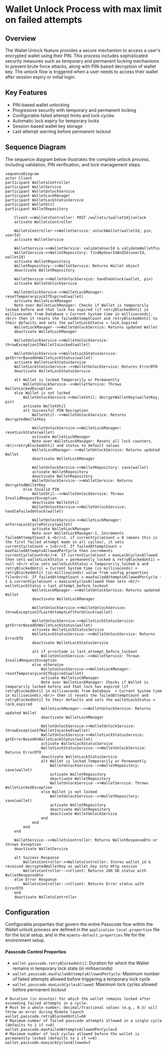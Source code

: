 # Wallet Unlock Process with max limit on failed attempts

## Overview

The Wallet Unlock feature provides a secure mechanism to access a user's encrypted wallet using their PIN. This process includes sophisticated security measures such as temporary and permanent locking mechanisms to prevent brute force attacks, along with PIN-based decryption of wallet key. The unlock flow is triggered when a user needs to access their wallet after session expiry or initial login.

## Key Features

- PIN-based wallet unlocking
- Progressive security with temporary and permanent locking
- Configurable failed attempt limits and lock cycles
- Automatic lock expiry for temporary locks
- Session-based wallet key storage
- Last attempt warning before permanent lockout

## Sequence Diagram

The sequence diagram below illustrates the complete unlock process, including validation, PIN verification, and lock management steps.

```mermaid
sequenceDiagram
actor Client
participant WalletsController
participant WalletService
participant WalletUnlockService
participant WalletLockManager
participant WalletLockStatusService
participant WalletUtil
participant WalletRepository

    Client->>WalletsController: POST /wallets/{walletId}/unlock
    activate WalletsController
    
    WalletsController->>WalletService: unlockWallet(walletId, pin, userId)
    activate WalletService
    
    WalletService->>WalletService: validateUserId & validateWalletPin
    WalletService->>WalletRepository: findByUserIdAndId(userId, walletId)
    activate WalletRepository
    WalletRepository-->>WalletService: Returns Wallet object
    deactivate WalletRepository
    
    WalletService->>WalletUnlockService: handleUnlock(wallet, pin)
    activate WalletUnlockService
    
    WalletUnlockService->>WalletLockManager: resetTemporaryLockIfExpired(wallet)
    activate WalletLockManager
    Note over WalletLockManager: Checks if Wallet is temporarily locked before and that lock has expired (if retryBlockedUntil in milliseconds from Database > Current System time in milliseconds),<br/> then it resets the failedAttemptCount and retryBlockedUntil to their defaults and sets the walletLockStatus = lock_expired
    WalletLockManager-->>WalletUnlockService: Returns updated Wallet
    deactivate WalletLockManager
    
    WalletUnlockService->>WalletUnlockService: throwExceptionIfWalletIsLocked(wallet)
    
    WalletUnlockService->>WalletLockStatusService: getErrorBasedOnWalletLockStatus(wallet)
    activate WalletLockStatusService
    WalletLockStatusService-->>WalletUnlockService: Returns ErrorDTO
    deactivate WalletLockStatusService
    
    alt Wallet is locked Temporarily or Permanently
        WalletUnlockService-->>WalletService: Throws WalletLockedException
    else Wallet is not locked
        WalletUnlockService->>WalletUtil: decryptWalletKey(walletKey, pin)
        activate WalletUtil
        alt Successful PIN Decryption
            WalletUtil-->>WalletUnlockService: Returns decryptedWalletKey

            WalletUnlockService->>WalletLockManager: resetLockState(wallet)
            activate WalletLockManager
            Note over WalletLockManager: Resets all lock counters,<br/>retryBlockedUntil and status to default values
            WalletLockManager-->>WalletUnlockService: Returns updated Wallet
            deactivate WalletLockManager
            
            WalletUnlockService->>WalletRepository: save(wallet)
            activate WalletRepository
            deactivate WalletRepository
            WalletUnlockService-->>WalletService: Returns decryptedWalletKey
        else Invalid PIN
            WalletUtil-->>WalletUnlockService: Throws InvalidRequestException
            deactivate WalletUtil
            WalletUnlockService->>WalletUnlockService: handleFailedUnlock(wallet)
            
            WalletUnlockService->>WalletLockManager: enforceLockCyclePolicy(wallet)
            activate WalletLockManager
            Note over WalletLockManager:1. Increments failedAttemptCount & <br/>2. if currentCycleCount = 0 (means this is the first failed attempt made in all cycles), it sets currentCycleCount = 1<br/>3. If failedAttemptCount = maxFailedAttemptsAllowedPerCycle then increments currentCycleCount<br/>4. If currentCycleCount > maxLockCyclesAllowed then sets walletLockStatus = permanently_locked & retryBlockedUntil = null <br/> else sets walletLockStatus = temporarily_locked & and retryBlockedUntil = Current System time (in milliseconds) + retryBlockedUntil (in milliseconds) value from config properties file<br/>5. If failedAttemptCount = maxFailedAttemptsAllowedPerCycle - 1 & currentCycleCount = maxLockCyclesAllowed then sets <br/> walletLockStatus = last_attempt_before_lockout
            WalletLockManager-->>WalletUnlockService: Returns updated Wallet
            deactivate WalletLockManager
            
            WalletUnlockService->>WalletUnlockService: throwExceptionIfLastAttemptLeftForUnlock(wallet)
            
            WalletUnlockService->>WalletLockStatusService: getErrorBasedOnWalletLockStatus(wallet)
            activate WalletLockStatusService
            WalletLockStatusService-->>WalletUnlockService: Returns ErrorDTO
            deactivate WalletLockStatusService
            
            alt if errorCode is last_attempt_before_lockout
                WalletUnlockService-->>WalletService: Throws InvalidRequestException
            else otherwise
                WalletUnlockService->>WalletLockManager: resetTemporaryLockIfExpired(wallet)
                activate WalletLockManager
                Note over WalletLockManager: Checks if Wallet is temporarily locked before and that lock has expired (if retryBlockedUntil in milliseconds from Database  > Current System time in milliseconds),<br/> then it resets the failedAttemptCount and retryBlockedUntil to their defaults and sets the walletLockStatus = lock_expired
                WalletLockManager-->>WalletUnlockService: Returns updated Wallet
                deactivate WalletLockManager
                
                WalletUnlockService->>WalletUnlockService: throwExceptionIfWalletIsLocked(wallet)
                WalletUnlockService->>WalletLockStatusService: getErrorBasedOnWalletLockStatus(wallet)
                activate WalletLockStatusService
                WalletLockStatusService-->>WalletUnlockService: Returns ErrorDTO
                deactivate WalletLockStatusService
                alt Wallet is locked Temporarily or Permanently
                    WalletUnlockService-->>WalletRepository: save(wallet)
                    activate WalletRepository
                    deactivate WalletRepository
                    WalletUnlockService-->>WalletService: Throws WalletLockedException
                else Wallet is not locked
                    WalletUnlockService-->>WalletRepository: save(wallet)
                    activate WalletRepository
                    deactivate WalletRepository
                    deactivate WalletUnlockService
                end
            end
        end
    end
    
    WalletService-->>WalletsController: Returns WalletResponseDto or throws Exception
    deactivate WalletService

    alt Success Response
        WalletsController->>WalletsController: Stores wallet_id & received decryptedWalletKey as wallet_key into Http session
        WalletsController-->>Client: Returns 200 OK status with WalletResponseDto
    else Error Response
        WalletsController-->>Client: Returns Error status with ErrorDTO
    end
    deactivate WalletsController
```
## Configuration

Configurable properties that govern the entire Passcode flow within the Wallet unlock process are defined in the
`application-local.properties` file for the local setup, and in the `mimoto-default.properties` file for the environment setup.

#### Passcode Control Properties
- `wallet.passcode.retryBlockedUntil`: Duration for which the Wallet remains in temporary lock state (in milliseconds)
- `wallet.passcode.maxFailedAttemptsAllowedPerCycle`: Maximum number of failed attempts allowed before triggering a temporary lock cycle
- `wallet.passcode.maxLockCyclesAllowed`: Maximum lock cycles allowed before permanent lockout

```properties
# Duration (in minutes) for which the wallet remains locked after exceeding failed attempts in a cycle.
# Must be a whole number; decimal/fractional values (e.g., 0.5) will throw an error during Mimoto launch
wallet.passcode.retryBlockedUntil=60
# Maximum number of failed passcode attempts allowed in a single cycle (defaults to 1 if <=0)
wallet.passcode.maxFailedAttemptsAllowedPerCycle=5
# Maximum number of lock cycles allowed before the wallet is permanently locked (defaults to 1 if <=0)
wallet.passcode.maxLockCyclesAllowed=3
```
